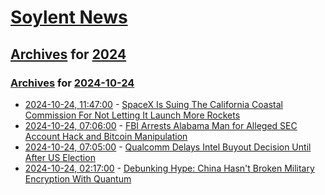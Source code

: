 # [Soylent News](../../../README.md)

## [Archives](../../index.md) for [2024](../index.md)

### [Archives](../../index.md) for [2024-10-24](index.md)

* [2024-10-24, 11:47:00](https://soylentnews.org/article.pl?sid=24/10/23/1228215&from=rss) - [SpaceX Is Suing The California Coastal Commission For Not Letting It Launch More Rockets](https://soylentnews.org/article.pl?sid=24/10/23/1228215&from=rss)
* [2024-10-24, 07:06:00](https://soylentnews.org/article.pl?sid=24/10/24/0647202&from=rss) - [FBI Arrests Alabama Man for Alleged SEC Account Hack and Bitcoin Manipulation](https://soylentnews.org/article.pl?sid=24/10/24/0647202&from=rss)
* [2024-10-24, 07:05:00](https://soylentnews.org/article.pl?sid=24/10/23/1216238&from=rss) - [Qualcomm Delays Intel Buyout Decision Until After US Election](https://soylentnews.org/article.pl?sid=24/10/23/1216238&from=rss)
* [2024-10-24, 02:17:00](https://soylentnews.org/article.pl?sid=24/10/22/2216216&from=rss) - [Debunking Hype: China Hasn't Broken Military Encryption With Quantum](https://soylentnews.org/article.pl?sid=24/10/22/2216216&from=rss)
